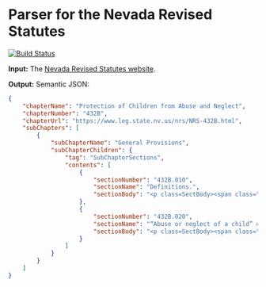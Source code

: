 Parser for the Nevada Revised Statutes 
======================================

[![Build Status](https://travis-ci.org/public-law/nevada-revised-statutes-parser.svg?branch=master)](https://travis-ci.org/public-law/nevada-revised-statutes-parser)

**Input:** The [Nevada Revised Statutes website](https://www.leg.state.nv.us/NRS/).

**Output:** Semantic JSON:

```json
{
    "chapterName": "Protection of Children from Abuse and Neglect",
    "chapterNumber": "432B",
    "chapterUrl": "https://www.leg.state.nv.us/nrs/NRS-432B.html",
    "subChapters": [
        {
            "subChapterName": "General Provisions",
            "subChapterChildren": {
                "tag": "SubChapterSections",
                "contents": [
                    {
                        "sectionNumber": "432B.010",
                        "sectionName": "Definitions.",
                        "sectionBody": "<p class=SectBody><span class=\"Section\">432B.010</span>..."
                    },
                    {
                        "sectionNumber": "432B.020",
                        "sectionName": "“Abuse or neglect of a child” defined.",
                        "sectionBody": "<p class=SectBody><span class=\"Section\">432B.020</span>..."
                    }
                ]
            }
        }
    ]
}
```
